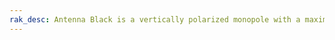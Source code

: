 ```yaml
---
rak_desc: Antenna Black is a vertically polarized monopole with a maximum gain of 5 dBi and a frequency range of 860~930 MHz.
---
```


<rk-redirect to="/Product-Categories/Accessories/RAKARG17/Datasheet/" />